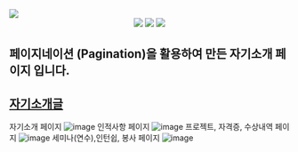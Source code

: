 <img src="https://capsule-render.vercel.app/api?type=waving&color=auto&height=200&section=header&text=3주차자기소개&fontSize=90" />
<div align="center">
	<img src="https://img.shields.io/badge/Java-007396?style=flat&logo=Java&logoColor=white" />
	<img src="https://img.shields.io/badge/HTML5-E34F26?style=flat&logo=HTML5&logoColor=white" />
	<img src="https://img.shields.io/badge/CSS3-1572B6?style=flat&logo=CSS3&logoColor=white" />
</div>



##  페이지네이션 (Pagination)을 활용하여 만든 자기소개 페이지 입니다. 



##  [자기소개글](https://wjsrudals411.github.io/Cordova/week5/report5)

자기소개 페이지
![image](https://github.com/wjsrudals411/Cordova/assets/103473959/66d79cb0-1659-420a-b26f-e34c5f258ee5)
인적사항 페이지
![image](https://github.com/wjsrudals411/Cordova/assets/103473959/16cee310-37d3-4c03-aa8f-72c33ea51c12)
프로젝트, 자격증, 수상내역 페이지
![image](https://github.com/wjsrudals411/Cordova/assets/103473959/b5fdca1a-9966-4348-93fa-76743504e748)
세미나(연수),인턴쉽, 봉사 페이지
![image](https://github.com/wjsrudals411/Cordova/assets/103473959/f4ede085-ad5e-41f6-a324-68058f6187c2)



